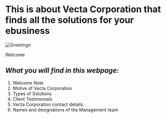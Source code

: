 # **This is about Vecta Corporation that finds all the solutions for your ebusiness**

![Greetings](http://magbut.com/wp-content/uploads/2019/03/hi_it_s_nice_to_see_you_button-r58c105f220e94ca5bed2a7d78bab1f17_k94rf_600.jpg) 

Welcome 

## _What you will find in this webpage:_
1. Welcome Note
2. Motive of Vecta Corporation
3. Types of Solutions
4. Client Testimonials
5. Vecta Corporation contact details.
6. Names and designations of the Management team

